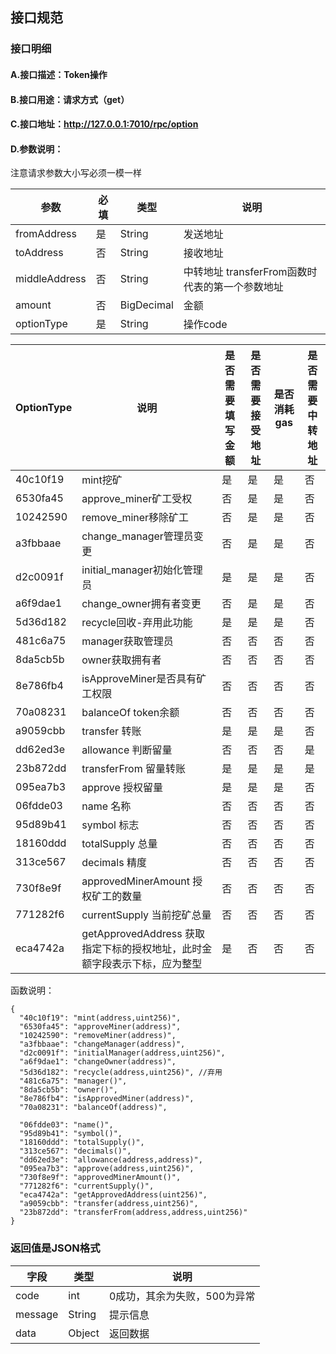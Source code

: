 ## 接口规范

### 接口明细
#### A.接口描述：Token操作
#### B.接口用途：请求方式（get）
#### C.接口地址：http://127.0.0.1:7010/rpc/option
#### D.参数说明：
注意请求参数大小写必须一模一样

参数 | 必填 | 类型 | 说明
------ | ------ | ------ | ------
fromAddress | 是 | String | 发送地址
toAddress | 否 | String | 接收地址
middleAddress | 否 | String | 中转地址 transferFrom函数时代表的第一个参数地址
amount | 否 | BigDecimal | 金额
optionType | 是 | String | 操作code

OptionType | 说明 | 是否需要填写金额 | 是否需要接受地址 | 是否消耗gas | 是否需要中转地址
------ | ------ | ------ | ------ | ------ | ------
40c10f19 | mint挖矿 | 是 | 是 | 是 | 否
6530fa45 | approve_miner矿工受权 | 否 | 是 | 是 | 否
10242590 | remove_miner移除矿工 | 否 | 是 | 是 | 否
a3fbbaae | change_manager管理员变更 | 否 | 是 | 是 | 否
d2c0091f | initial_manager初始化管理员 | 是 | 是 | 是 | 否
a6f9dae1 | change_owner拥有者变更 | 否 | 是 | 是 | 否
5d36d182 | recycle回收-弃用此功能 | 是 | 是 | 是 | 否
481c6a75 | manager获取管理员 | 否 | 否 | 否 | 否
8da5cb5b | owner获取拥有者 | 否 | 否 | 否 | 否
8e786fb4 | isApproveMiner是否具有矿工权限 | 否 | 否 | 否 | 否
70a08231 | balanceOf token余额 | 否 | 否 | 否 | 否
a9059cbb | transfer 转账 | 是 | 是 | 是 | 否
dd62ed3e | allowance 判断留量 | 否 | 否 | 否 | 是
23b872dd | transferFrom 留量转账 | 是 | 是 | 是 | 是
095ea7b3 | approve 授权留量 | 是 | 是 | 是 | 否
06fdde03 | name 名称 | 否 | 否 | 否 | 否
95d89b41 | symbol 标志 | 否 | 否 | 否 | 否
18160ddd | totalSupply 总量 | 否 | 否 | 否 | 否
313ce567 | decimals 精度 | 否 | 否 | 否 | 否
730f8e9f | approvedMinerAmount 授权矿工的数量 | 否 | 否 | 否 | 否
771282f6 | currentSupply 当前挖矿总量 | 否 | 否 | 否 | 否
eca4742a | getApprovedAddress 获取指定下标的授权地址，此时金额字段表示下标，应为整型 | 是 | 否 | 否 | 否
函数说明：
```
{
  "40c10f19": "mint(address,uint256)",
  "6530fa45": "approveMiner(address)",
  "10242590": "removeMiner(address)",
  "a3fbbaae": "changeManager(address)",
  "d2c0091f": "initialManager(address,uint256)",
  "a6f9dae1": "changeOwner(address)",
  "5d36d182": "recycle(address,uint256)", //弃用
  "481c6a75": "manager()",
  "8da5cb5b": "owner()",
  "8e786fb4": "isApprovedMiner(address)",
  "70a08231": "balanceOf(address)",

  "06fdde03": "name()",
  "95d89b41": "symbol()",
  "18160ddd": "totalSupply()",
  "313ce567": "decimals()",
  "dd62ed3e": "allowance(address,address)",
  "095ea7b3": "approve(address,uint256)",
  "730f8e9f": "approvedMinerAmount()",
  "771282f6": "currentSupply()",
  "eca4742a": "getApprovedAddress(uint256)",
  "a9059cbb": "transfer(address,uint256)",
  "23b872dd": "transferFrom(address,address,uint256)"
}
```

### 返回值是JSON格式

字段 | 类型 | 说明
------ | ------ | ------
code | int | 0成功，其余为失败，500为异常
message | String | 提示信息
data | Object | 返回数据
